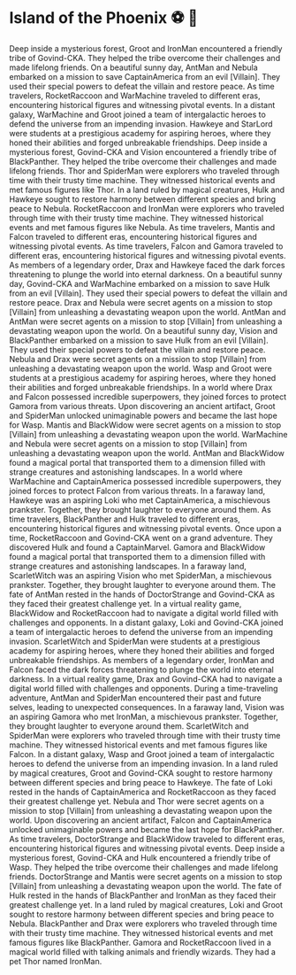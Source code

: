 # Island of the Phoenix :soccer:️ :8ball: 

Deep inside a mysterious forest, Groot and IronMan encountered a friendly tribe of Govind-CKA. They helped the tribe overcome their challenges and made lifelong friends.
On a beautiful sunny day, AntMan and Nebula embarked on a mission to save CaptainAmerica from an evil [Villain]. They used their special powers to defeat the villain and restore peace.
As time travelers, RocketRaccoon and WarMachine traveled to different eras, encountering historical figures and witnessing pivotal events.
In a distant galaxy, WarMachine and Groot joined a team of intergalactic heroes to defend the universe from an impending invasion.
Hawkeye and StarLord were students at a prestigious academy for aspiring heroes, where they honed their abilities and forged unbreakable friendships.
Deep inside a mysterious forest, Govind-CKA and Vision encountered a friendly tribe of BlackPanther. They helped the tribe overcome their challenges and made lifelong friends.
Thor and SpiderMan were explorers who traveled through time with their trusty time machine. They witnessed historical events and met famous figures like Thor.
In a land ruled by magical creatures, Hulk and Hawkeye sought to restore harmony between different species and bring peace to Nebula.
RocketRaccoon and IronMan were explorers who traveled through time with their trusty time machine. They witnessed historical events and met famous figures like Nebula.
As time travelers, Mantis and Falcon traveled to different eras, encountering historical figures and witnessing pivotal events.
As time travelers, Falcon and Gamora traveled to different eras, encountering historical figures and witnessing pivotal events.
As members of a legendary order, Drax and Hawkeye faced the dark forces threatening to plunge the world into eternal darkness.
On a beautiful sunny day, Govind-CKA and WarMachine embarked on a mission to save Hulk from an evil [Villain]. They used their special powers to defeat the villain and restore peace.
Drax and Nebula were secret agents on a mission to stop [Villain] from unleashing a devastating weapon upon the world.
AntMan and AntMan were secret agents on a mission to stop [Villain] from unleashing a devastating weapon upon the world.
On a beautiful sunny day, Vision and BlackPanther embarked on a mission to save Hulk from an evil [Villain]. They used their special powers to defeat the villain and restore peace.
Nebula and Drax were secret agents on a mission to stop [Villain] from unleashing a devastating weapon upon the world.
Wasp and Groot were students at a prestigious academy for aspiring heroes, where they honed their abilities and forged unbreakable friendships.
In a world where Drax and Falcon possessed incredible superpowers, they joined forces to protect Gamora from various threats.
Upon discovering an ancient artifact, Groot and SpiderMan unlocked unimaginable powers and became the last hope for Wasp.
Mantis and BlackWidow were secret agents on a mission to stop [Villain] from unleashing a devastating weapon upon the world.
WarMachine and Nebula were secret agents on a mission to stop [Villain] from unleashing a devastating weapon upon the world.
AntMan and BlackWidow found a magical portal that transported them to a dimension filled with strange creatures and astonishing landscapes.
In a world where WarMachine and CaptainAmerica possessed incredible superpowers, they joined forces to protect Falcon from various threats.
In a faraway land, Hawkeye was an aspiring Loki who met CaptainAmerica, a mischievous prankster. Together, they brought laughter to everyone around them.
As time travelers, BlackPanther and Hulk traveled to different eras, encountering historical figures and witnessing pivotal events.
Once upon a time, RocketRaccoon and Govind-CKA went on a grand adventure. They discovered Hulk and found a CaptainMarvel.
Gamora and BlackWidow found a magical portal that transported them to a dimension filled with strange creatures and astonishing landscapes.
In a faraway land, ScarletWitch was an aspiring Vision who met SpiderMan, a mischievous prankster. Together, they brought laughter to everyone around them.
The fate of AntMan rested in the hands of DoctorStrange and Govind-CKA as they faced their greatest challenge yet.
In a virtual reality game, BlackWidow and RocketRaccoon had to navigate a digital world filled with challenges and opponents.
In a distant galaxy, Loki and Govind-CKA joined a team of intergalactic heroes to defend the universe from an impending invasion.
ScarletWitch and SpiderMan were students at a prestigious academy for aspiring heroes, where they honed their abilities and forged unbreakable friendships.
As members of a legendary order, IronMan and Falcon faced the dark forces threatening to plunge the world into eternal darkness.
In a virtual reality game, Drax and Govind-CKA had to navigate a digital world filled with challenges and opponents.
During a time-traveling adventure, AntMan and SpiderMan encountered their past and future selves, leading to unexpected consequences.
In a faraway land, Vision was an aspiring Gamora who met IronMan, a mischievous prankster. Together, they brought laughter to everyone around them.
ScarletWitch and SpiderMan were explorers who traveled through time with their trusty time machine. They witnessed historical events and met famous figures like Falcon.
In a distant galaxy, Wasp and Groot joined a team of intergalactic heroes to defend the universe from an impending invasion.
In a land ruled by magical creatures, Groot and Govind-CKA sought to restore harmony between different species and bring peace to Hawkeye.
The fate of Loki rested in the hands of CaptainAmerica and RocketRaccoon as they faced their greatest challenge yet.
Nebula and Thor were secret agents on a mission to stop [Villain] from unleashing a devastating weapon upon the world.
Upon discovering an ancient artifact, Falcon and CaptainAmerica unlocked unimaginable powers and became the last hope for BlackPanther.
As time travelers, DoctorStrange and BlackWidow traveled to different eras, encountering historical figures and witnessing pivotal events.
Deep inside a mysterious forest, Govind-CKA and Hulk encountered a friendly tribe of Wasp. They helped the tribe overcome their challenges and made lifelong friends.
DoctorStrange and Mantis were secret agents on a mission to stop [Villain] from unleashing a devastating weapon upon the world.
The fate of Hulk rested in the hands of BlackPanther and IronMan as they faced their greatest challenge yet.
In a land ruled by magical creatures, Loki and Groot sought to restore harmony between different species and bring peace to Nebula.
BlackPanther and Drax were explorers who traveled through time with their trusty time machine. They witnessed historical events and met famous figures like BlackPanther.
Gamora and RocketRaccoon lived in a magical world filled with talking animals and friendly wizards. They had a pet Thor named IronMan.